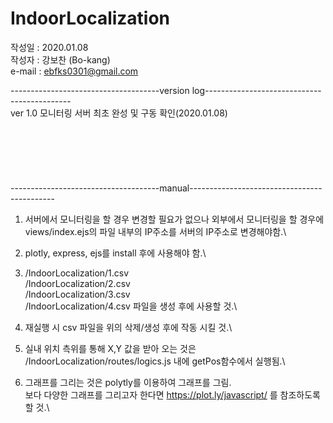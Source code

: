 # IndoorLocalization

작성일 : 2020.01.08 \
작성자 : 강보찬 (Bo-kang) \
e-mail : ebfks0301@gmail.com 

-------------------------------------version log--------------------------------------------\
ver 1.0 모니터링 서버 최초 완성 및 구동 확인(2020.01.08)\
\
\
\
\
\
\
-------------------------------------manual--------------------------------------------
1. 서버에서 모니터링을 할 경우 변경할 필요가 없으나 외부에서 모니터링을 할 경우에 views/index.ejs의 파일 내부의 IP주소를 서버의 IP주소로 변경해야함.\

2. plotly, express, ejs를 install 후에 사용해야 함.\

3.  /IndoorLocalization/1.csv\
    /IndoorLocalization/2.csv\
    /IndoorLocalization/3.csv\
    /IndoorLocalization/4.csv 파일을 생성 후에 사용할 것.\
    
4. 재실행 시 csv 파일을 위의 삭제/생성 후에 작동 시킬 것.\

5. 실내 위치 측위를 통해 X,Y 값을 받아 오는 것은 /IndoorLocalization/routes/logics.js 내에 getPos함수에서 실행됨.\

6. 그래프를 그리는 것은 polytly를 이용하여 그래프를 그림.\
   보다 다양한 그래프를 그리고자 한다면 https://plot.ly/javascript/ 를 참조하도록 할 것.\
